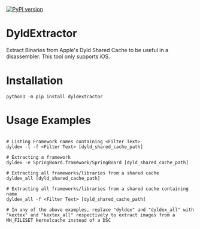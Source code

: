 [![PyPI version](https://badge.fury.io/py/dyldextractor.svg)](https://badge.fury.io/py/dyldextractor)
# DyldExtractor
Extract Binaries from Apple's Dyld Shared Cache to be useful in a disassembler. This tool only supports iOS.

# Installation

```
python3 -m pip install dyldextractor
```

# Usage Examples

```

# Listing Framework names containing <Filter Text>
dyldex -l -f <Filter Text> [dyld_shared_cache_path]

# Extracting a framework
dyldex -e SpringBoard.framework/SpringBoard [dyld_shared_cache_path]

# Extracting all frameworks/libraries from a shared cache
dyldex_all [dyld_shared_cache_path]

# Extracting all frameworks/libraries from a shared cache containing name
dyldex_all -f <Filter Text> [dyld_shared_cache_path]

# In any of the above examples, replace "dyldex" and "dyldex_all" with "kextex" and "kextex_all" respectively to extract images from a MH_FILESET kernelcache instead of a DSC

```
